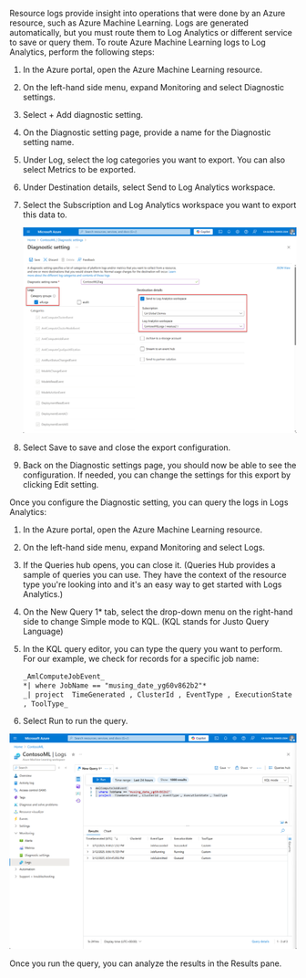 Resource logs provide insight into operations that were done by an Azure resource, such as Azure Machine Learning. Logs are generated automatically, but you must route them to Log Analytics or different service to save or query them. To route Azure Machine Learning logs to Log Analytics, perform the following steps:

1. In the Azure portal, open the Azure Machine Learning resource.
1. On the left-hand side menu, expand Monitoring and select Diagnostic settings.
1. Select + Add diagnostic setting.
1. On the Diagnostic setting page, provide a name for the Diagnostic setting name. 
1. Under Log, select the log categories you want to export. You can also select Metrics to be exported.
1. Under Destination details, select Send to Log Analytics workspace.
1. Select the Subscription and Log Analytics workspace you want to export this data to.

   ![A screenshot of the diagnostic settings in the Azure portal.](../media/diagnostic-setting.png)

1. Select Save to save and close the export configuration.
1. Back on the Diagnostic settings page, you should now be able to see the configuration. If needed, you can change the settings for this export by clicking Edit setting.

Once you configure the Diagnostic setting, you can query the logs in Logs Analytics:

1. In the Azure portal, open the Azure Machine Learning resource.
1. On the left-hand side menu, expand Monitoring and select Logs.
1. If the Queries hub opens, you can close it. (Queries Hub provides a sample of queries you can use. They have the context of the resource type you're looking into and it's an easy way to get started with Logs Analytics.)
1. On the New Query 1* tab, select the drop-down menu on the right-hand side to change Simple mode to KQL. (KQL stands for Justo Query Language)
1. In the KQL query editor, you can type the query you want to perform. For our example, we check for records for a specific job name:

   ```kusto
   _AmlComputeJobEvent_
   *| where JobName == "musing_date_yg60v862b2"*
   _| project  TimeGenerated , ClusterId , EventType , ExecutionState , ToolType_
   ```

1. Select Run to run the query.

![A screenshot of the KQL code in a log query in the Azure portal.](../media/log-query.png)

Once you run the query, you can analyze the results in the Results pane.
